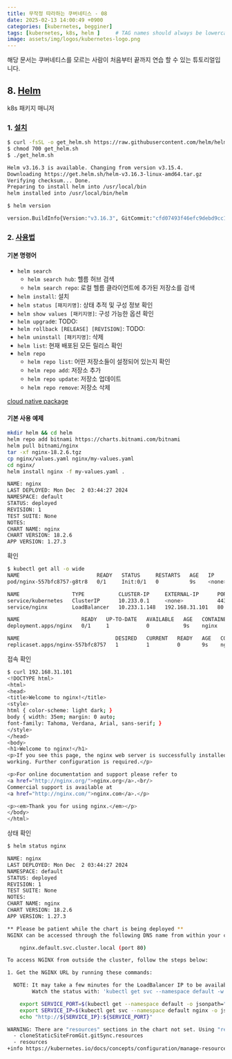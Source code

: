 ```yaml
---
title: 무작정 따라하는 쿠버네티스 - 08
date: 2025-02-13 14:00:49 +0900
categories: [kubernetes, begginer]
tags: [kubernetes, k8s, helm ]     # TAG names should always be lowercase
image: assets/img/logos/kubernetes-logo.png
---
```



해당 문서는 쿠버네티스를 모르는 사람이 처음부터 끝까지 연습 할 수 있는 튜토리얼입니다.

## 8. [Helm](https://helm.sh/ko/docs/)
k8s 패키지 매니저
### 1. [설치](https://helm.sh/ko/docs/intro/install/)
```sh
$ curl -fsSL -o get_helm.sh https://raw.githubusercontent.com/helm/helm/main/scripts/get-helm-3
$ chmod 700 get_helm.sh
$ ./get_helm.sh

Helm v3.16.3 is available. Changing from version v3.15.4.
Downloading https://get.helm.sh/helm-v3.16.3-linux-amd64.tar.gz
Verifying checksum... Done.
Preparing to install helm into /usr/local/bin
helm installed into /usr/local/bin/helm

$ helm version

version.BuildInfo{Version:"v3.16.3", GitCommit:"cfd07493f46efc9debd9cc1b02a0961186df7fdf", GitTreeState:"clean", GoVersion:"go1.22.7
```
### 2. [사용법](https://helm.sh/ko/docs/intro/using_helm/)
#### 기본 명령어
- `helm search`
  - `helm search hub`: 헬름 허브 검색
  - `helm search repo`: 로컬 헬름 클라이언트에 추가된 저장소를 검색
- `helm install`: 설치
- `helm status [패지키명]`: 상태 추적 및 구성 정보 확인
- `helm show values [패키지명]`: 구성 가능한 옵션 확인
- `helm upgrad`e: TODO:
- `helm rollback [RELEASE] [REVISION]`: TODO:
- `helm uninstall [패키지명]`: 삭제
- `helm list`: 현재 배포된 모든 릴리스 확인
- `helm repo`
  - `helm repo list`: 어떤 저장소들이 설정되어 있는지 확인
  - `helm repo add`: 저장소 추가
  - `helm repo update`: 저장소 업데이트
  - `helm repo remove`: 저장소 삭제

[cloud native package](https://artifacthub.io)

#### 기본 사용 예제
```sh
mkdir helm && cd helm
helm repo add bitnami https://charts.bitnami.com/bitnami 
helm pull bitnami/nginx
tar -xf nginx-18.2.6.tgz
cp nginx/values.yaml nginx/my-values.yaml
cd nginx/
helm install nginx -f my-values.yaml .

NAME: nginx
LAST DEPLOYED: Mon Dec  2 03:44:27 2024
NAMESPACE: default
STATUS: deployed
REVISION: 1
TEST SUITE: None
NOTES:
CHART NAME: nginx
CHART VERSION: 18.2.6
APP VERSION: 1.27.3
```
확인
```sh
$ kubectl get all -o wide
NAME                         READY   STATUS     RESTARTS   AGE   IP       NODE    NOMINATED NODE   READINESS GATES
pod/nginx-557bfc8757-g8tr8   0/1     Init:0/1   0          9s    <none>   node2   <none>           <none>

NAME                 TYPE           CLUSTER-IP     EXTERNAL-IP      PORT(S)                      AGE    SELECTOR
service/kubernetes   ClusterIP      10.233.0.1     <none>           443/TCP                      166m   <none>
service/nginx        LoadBalancer   10.233.1.148   192.168.31.101   80:30388/TCP,443:31460/TCP   9s     app.kubernetes.io/instance=nginx,app.kubernetes.io/name=nginx

NAME                    READY   UP-TO-DATE   AVAILABLE   AGE   CONTAINERS   IMAGES                                        SELECTOR
deployment.apps/nginx   0/1     1            0           9s    nginx        docker.io/bitnami/nginx:1.27.3-debian-12-r0   app.kubernetes.io/instance=nginx,app.kubernetes.io/name=nginx

NAME                               DESIRED   CURRENT   READY   AGE   CONTAINERS   IMAGES                                        SELECTOR
replicaset.apps/nginx-557bfc8757   1         1         0       9s    nginx        docker.io/bitnami/nginx:1.27.3-debian-12-r0   app.kubernetes.io/instance=nginx,app.kubernetes.io/name=nginx,pod-template-hash=557bfc8757
```
접속 확인
```sh
$ curl 192.168.31.101
<!DOCTYPE html>
<html>
<head>
<title>Welcome to nginx!</title>
<style>
html { color-scheme: light dark; }
body { width: 35em; margin: 0 auto;
font-family: Tahoma, Verdana, Arial, sans-serif; }
</style>
</head>
<body>
<h1>Welcome to nginx!</h1>
<p>If you see this page, the nginx web server is successfully installed and
working. Further configuration is required.</p>

<p>For online documentation and support please refer to
<a href="http://nginx.org/">nginx.org</a>.<br/>
Commercial support is available at
<a href="http://nginx.com/">nginx.com</a>.</p>

<p><em>Thank you for using nginx.</em></p>
</body>
</html>
```
상태 확인
```sh
$ helm status nginx 

NAME: nginx
LAST DEPLOYED: Mon Dec  2 03:44:27 2024
NAMESPACE: default
STATUS: deployed
REVISION: 1
TEST SUITE: None
NOTES:
CHART NAME: nginx
CHART VERSION: 18.2.6
APP VERSION: 1.27.3

** Please be patient while the chart is being deployed **
NGINX can be accessed through the following DNS name from within your cluster:

    nginx.default.svc.cluster.local (port 80)

To access NGINX from outside the cluster, follow the steps below:

1. Get the NGINX URL by running these commands:

  NOTE: It may take a few minutes for the LoadBalancer IP to be available.
        Watch the status with: 'kubectl get svc --namespace default -w nginx'

    export SERVICE_PORT=$(kubectl get --namespace default -o jsonpath="{.spec.ports[0].port}" services nginx)
    export SERVICE_IP=$(kubectl get svc --namespace default nginx -o jsonpath='{.status.loadBalancer.ingress[0].ip}')
    echo "http://${SERVICE_IP}:${SERVICE_PORT}"

WARNING: There are "resources" sections in the chart not set. Using "resourcesPreset" is not recommended for production. For production installations, please set the following values according to your workload needs:
  - cloneStaticSiteFromGit.gitSync.resources
  - resources
+info https://kubernetes.io/docs/concepts/configuration/manage-resources-containers/
```


